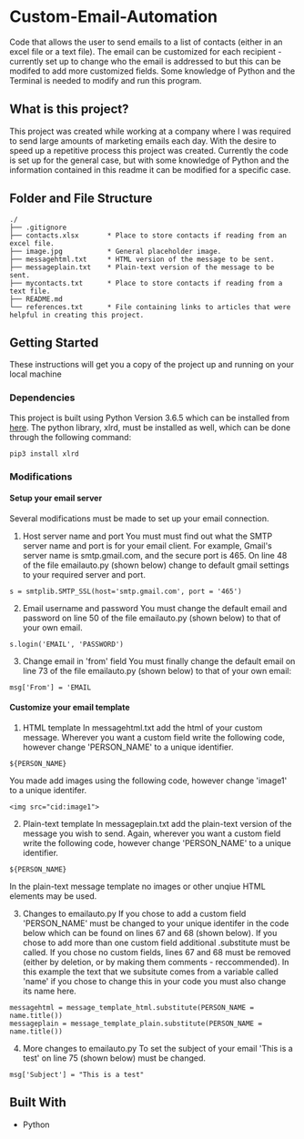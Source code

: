 # Custom-Email-Automation

Code that allows the user to send emails to a list of contacts (either in an excel file or a text file). The email can be customized for each recipient - currently set up to change who the email is addressed to but this can be modifed to add more customized fields. Some knowledge of Python and the Terminal is needed to modify and run this program.

## What is this project?

This project was created while working at a company where I was required to send large amounts of marketing emails each day. With the desire to speed up a repetitive process this project was created. Currently the code is set up for the general case, but with some knowledge of Python and the information contained in this readme it can be modified for a specific case. 

## Folder and File Structure
```
./
├── .gitignore
├── contacts.xlsx       * Place to store contacts if reading from an excel file.
├── image.jpg           * General placeholder image.
├── messagehtml.txt     * HTML version of the message to be sent.
├── messageplain.txt    * Plain-text version of the message to be sent.
├── mycontacts.txt      * Place to store contacts if reading from a text file.
├── README.md
└── references.txt      * File containing links to articles that were helpful in creating this project.
```

## Getting Started

These instructions will get you a copy of the project up and running on your local machine

### Dependencies

This project is built using Python Version 3.6.5 which can be installed from [here](https://www.python.org/downloads/). The python library, xlrd, must be installed as well, which can be done through the following command:

```
pip3 install xlrd
```

### Modifications

#### Setup your email server

Several modifications must be made to set up your email connection.

1. Host server name and port
You must must find out what the SMTP server name and port is for your email client. For example, Gmail's server name is smtp.gmail.com, and the secure port is 465. On line 48 of the file emailauto.py (shown below) change to default gmail settings to your required server and port.

```
s = smtplib.SMTP_SSL(host='smtp.gmail.com', port = '465')
```

2. Email username and password
You must change the default email and password on line 50 of the file emailauto.py (shown below) to that of your own email.

```
s.login('EMAIL', 'PASSWORD')
```

3. Change email in 'from' field
You must finally change the default email on line 73 of the file emailauto.py (shown below) to that of your own email:

```
msg['From'] = 'EMAIL
```

#### Customize your email template

1. HTML template
In messagehtml.txt add the html of your custom message. Wherever you want a custom field write the following code, however change 'PERSON_NAME' to a unique identifier. 

``` 
${PERSON_NAME}
```

You made add images using the following code, however change 'image1' to a unique identifer.

```
<img src="cid:image1">
```

2. Plain-text template
In messageplain.txt add the plain-text version of the message you wish to send. Again, wherever you want a custom field write the following code, however change 'PERSON_NAME' to a unique identifier. 

``` 
${PERSON_NAME}
```

In the plain-text message template no images or other unqiue HTML elements may be used.

3. Changes to emailauto.py
If you chose to add a custom field 'PERSON_NAME' must be changed to your unique identifer in the code below which can be found on lines 67 and 68 (shown below). If you chose to add more than one custom field additional .substitute must be called. If you chose no custom fields, lines 67 and 68 must be removed (either by deletion, or by making them comments - reccommended). In this example the text that we subsitute comes from a variable called 'name'  if you chose to change this in your code you must also change its name here.

```
messagehtml = message_template_html.substitute(PERSON_NAME = name.title())
messageplain = message_template_plain.substitute(PERSON_NAME = name.title())
```

4. More changes to emailauto.py
To set the subject of your email 'This is a test' on line 75 (shown below) must be changed.

```
msg['Subject'] = "This is a test"
```

## Built With

* Python

